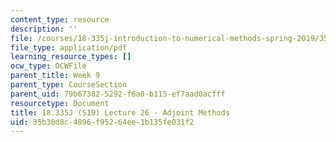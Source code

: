 ```yaml
---
content_type: resource
description: ''
file: /courses/18-335j-introduction-to-numerical-methods-spring-2019/35b30d8c4896f95264ee1b135fe031f2_MIT18_335JS19_lec26.pdf
file_type: application/pdf
learning_resource_types: []
ocw_type: OCWFile
parent_title: Week 9
parent_type: CourseSection
parent_uid: 79b67382-5292-f6a0-b115-ef7aad0acfff
resourcetype: Document
title: 18.335J (S19) Lecture 26 - Adjoint Methods
uid: 35b30d8c-4896-f952-64ee-1b135fe031f2
---
```

